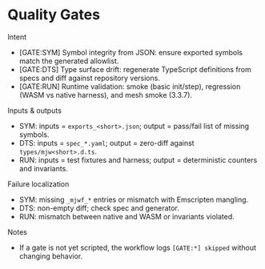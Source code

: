 # Quality Gates

Intent
- [GATE:SYM] Symbol integrity from JSON: ensure exported symbols match the generated allowlist.
- [GATE:DTS] Type surface drift: regenerate TypeScript definitions from specs and diff against repository versions.
- [GATE:RUN] Runtime validation: smoke (basic init/step), regression (WASM vs native harness), and mesh smoke (3.3.7).

Inputs & outputs
- SYM: inputs = `exports_<short>.json`; output = pass/fail list of missing symbols.
- DTS: inputs = `spec_*.yaml`; output = zero-diff against `types/mjw<short>.d.ts`.
- RUN: inputs = test fixtures and harness; output = deterministic counters and invariants.

Failure localization
- SYM: missing `_mjwf_*` entries or mismatch with Emscripten mangling.
- DTS: non-empty diff; check spec and generator.
- RUN: mismatch between native and WASM or invariants violated.

Notes
- If a gate is not yet scripted, the workflow logs `[GATE:*] skipped` without changing behavior.

